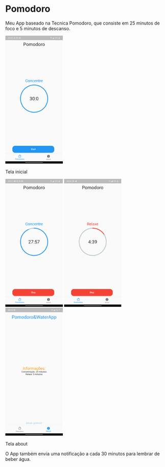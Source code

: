 # Pomodoro

Meu App baseado na Tecnica Pomodoro, que consiste em 25 minutos de foco e 5 minutos de descanso.

<img src="img/TelaInicial.png" height="400"/>
  <p>Tela inicial</p>

<img src="img/AppRodando.png" height="400"/>
   

<img src="img/TempoDeDescanso.png" height="400"/>
   

<img src="img/About.png" height="400"/>
<p>Tela about</p>
  
 
 O App também envia uma notificação a cada 30 minutos para lembrar de beber água.
